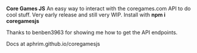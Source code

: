 **Core Games JS**
An easy way to interact with the coregames.com API to do cool stuff.
Very early release and still very WIP. Install with **npm i coregamesjs**

Thanks to benben3963 for showing me how to get the API endpoints.

Docs at aphrim.github.io/coregamesjs

